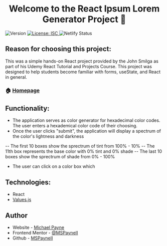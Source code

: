 <h1 align="center">Welcome to the React Ipsum Lorem Generator Project 👋</h1>
<p>
  <img alt="Version" src="https://img.shields.io/badge/version-1.0.0-blue.svg?cacheSeconds=2592000" />
  <a href="#" target="_blank">
    <img alt="License: ISC" src="https://img.shields.io/badge/License-ISC-yellow.svg" />
  </a>
  <img alt="Netlify Status" src="https://api.netlify.com/api/v1/badges/d2dac801-64a9-4e33-b1f7-ef64708ec0b5/deploy-status" />
</p>

## Reason for choosing this project:

This was a simple hands-on React project provided by the John Smilga as part of his Udemy React Tutorial and Projects Course. This project was designed to help students become familiar with forms, useState, and React in general.

### 🏠 [Homepage](https://mspayneii-react-ipsum-lorem-gen.netlify.app/)

## Functionality:

- The application serves as color generator for hexadecimal color codes. The user enters a hexademical color code of their choosing.
- Once the user clicks "submit", the application will display a spectrum of the color's lightness and darkness

-- The first 10 boxes show the sprectrum of tint from 100% - 10%
-- The 11th box represents the base color with 0% tint and 0% shade
-- The last 10 boxes show the sprectrum of shade from 0% - 100%

- The user can click on a color box which

## Technologies:

- React
- [Values.js](https://github.com/noeldelgado/values.js)

## Author

- Website - [Michael Payne](https://michaelspayneii.com/)
- Frontend Mentor - [@MSPayneII](https://www.frontendmentor.io/profile/MSPayneII)
- Github - [MSPayneII](https://github.com/MSPayneII)
